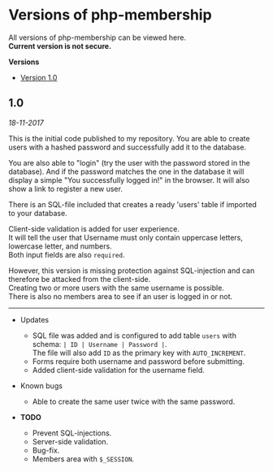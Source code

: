 # Versions of php-membership
All versions of php-membership can be viewed here.  
**Current version is not secure.**
  
**Versions**
- [Version 1.0](#10)
## 1.0
_18-11-2017_  
  
This is the initial code published to my repository. You are able to create users with a hashed password and successfully add it to the database.  
  
You are also able to "login" (try the user with the password stored in the database).
And if the password matches the one in the database it will display a simple "You successfully logged in!" in the browser. 
 It will also show a link to register a new user.

There is an SQL-file included that creates a ready 'users' table if imported to your database.  

Client-side validation is added for user experience.  
It will tell the user that Username must only contain uppercase letters, lowercase letter, and numbers.  
Both input fields are also `required`.  
  
However, this version is missing protection against SQL-injection and can therefore be attacked from the client-side.  
Creating two or more users with the same username is possible.   
There is also no members area to see if an user is logged in or not.  
  
***

- Updates
  - SQL file was added and is configured to add table `users` with schema: `| ID | Username | Password |`.   
  The file will also add `ID` as the primary key with `AUTO_INCREMENT`.  
  - Forms require both username and password before submitting.  
  - Added client-side validation for the username field.  
    
- Known bugs
  - Able to create the same user twice with the same password.

- **TODO**
  - Prevent SQL-injections.
  - Server-side validation.
  - Bug-fix.
  - Members area with `$_SESSION`.
